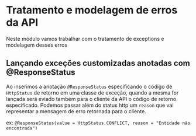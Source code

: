 # Tratamento e modelagem de erros da API

Neste módulo vamos trabalhar com o tratamento de exceptions e modelagem desses erros

## Lançando exceções customizadas anotadas com @ResponseStatus

Ao inserimos a anotação ```@ResponseStatus``` especificando o código de ```HttpStatus``` de retorno em uma classe de exceção, quando a mesma for lançada será eviado também para o cliente da API o código de retorno especificado. Podemos passar além do status http um ```reason``` que vai representar a mensagem de erro retornada para o cliente.

ex:
```@ResponseStatus(value = HttpStatus.CONFLICT, reason = "Entidade não encontrada")``` 

